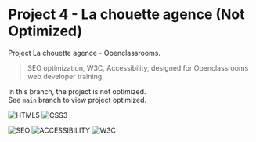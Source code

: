 # Project 4 - La chouette agence (Not Optimized)
Project La chouette agence - Openclassrooms.
> SEO optimization, W3C, Accessibility, designed for Openclassrooms web developer training.

In this branch, the project is not optimized.\
See `main` branch to view project optimized.

![HTML5](https://img.shields.io/badge/HTML5-E34F26?style=for-the-badge&logo=html5&logoColor=white)
![CSS3](https://img.shields.io/badge/CSS3-1572B6?style=for-the-badge&logo=css3&logoColor=white)

![SEO](https://img.shields.io/badge/SEO-333333?style=for-the-badge)
![ACCESSIBILITY](https://img.shields.io/badge/Accessibility-333333?style=for-the-badge)
![W3C](https://img.shields.io/badge/W3C-1572B6?style=for-the-badge&logo=w3c&logoColor=white)
